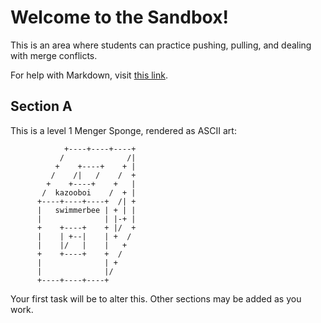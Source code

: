 # Welcome to the Sandbox!

This is an area where students can practice pushing, pulling, and dealing with
merge conflicts.

For help with Markdown, visit [this
link](https://guides.github.com/features/mastering-markdown/).

## Section A

This is a level 1 Menger Sponge, rendered as ASCII art:

```
            +----+----+----+
           /              /|
          +    +----+    + |
         /    /|   /    /  +
        +    +----+    +   |
       /  kazooboi    /  + |
      +----+----+----+  /| +
      |   swimmerbee | + | |
      |              | |-+ |
      +    +----+    + |/  +
      |    | +--|    | +  /
      |    |/   |    |   +
      +    +----+    +  /
      |              | +
      |              |/
      +----+----+----+
```

Your first task will be to alter this.  Other sections may be added as you work.
